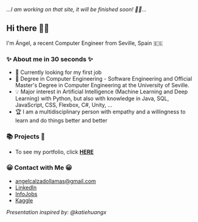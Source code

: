 _...I am working on that site, it will be finished soon! 👷‍♂️..._

## Hi there :raising_hand_man:

I'm Ángel, a recent Computer Engineer from Seville, Spain :es:

### ✨ About me in 30 seconds ✨

* :eyes: Currently looking for my first job  
* :book: Degree in Computer Engineering - Software Engineering and Official Master's Degree in Computer Engineering at the University of Seville.
* :bulb: Major interest in Artificial Intelligence (Machine Learning and Deep Learning) with Python, but also with knowledge in Java, SQL, JavaScript, CSS, Flexbox, C#, Unity, ...
* :trophy: I am a multidisciplinary person with empathy and a willingness to learn and do things better and better

### 📚 Projects 🎨  

- To see my portfolio, click **[HERE](https://github.com/angelcalzadollamas/Portfolio-Guide)**

### 😀 Contact with Me 😀
- angelcalzadollamas@gmail.com
- [LinkedIn](https://www.linkedin.com/in/%C3%A1ngel-manuel-calzado-llamas-449019172)
- [InfoJobs](https://www.infojobs.net/candidate/cv/view/index.xhtml?dgv=1562939243173847639)
- [Kaggle](https://www.kaggle.com/angelcalzado)
  
  
  
  
*Presentation inspired by: @katiehuangx*

